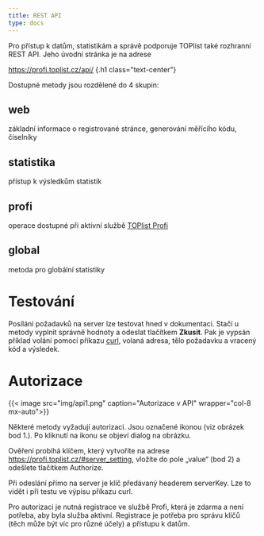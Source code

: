 ```yaml
---
title: REST API
type: docs
---
```

Pro přístup k datům, statistikám a správě podporuje TOPlist také rozhranní REST API. Jeho úvodní stránka je na adrese

https://profi.toplist.cz/api/
{.h1 class="text-center"}

Dostupné metody jsou rozdělené do 4 skupin:
## web

základní informace o registrované stránce, generování měřícího kódu, číselníky
## statistika

přístup k výsledkům statistik
## profi

operace dostupné při aktivní službě [TOPlist Profi](https://profi.toplist.cz)
## global

metoda pro globální statistiky
# Testování

Posílání požadavků na server lze testovat hned v dokumentaci. Stačí u metody vyplnit správně hodnoty a odeslat tlačítkem **Zkusit**. Pak je vypsán příklad volání pomocí příkazu [curl](https://curl.se/docs/manpage.html), volaná adresa, tělo požadavku a vracený kód a výsledek.
# Autorizace

{{< image src="img/api1.png" caption="Autorizace v API" wrapper="col-8 mx-auto">}}

Některé metody vyžadují autorizaci. Jsou označené ikonou (viz obrázek bod 1.). Po kliknutí na ikonu se objeví dialog na obrázku.

Ověření probíhá klíčem, který vytvoříte na adrese https://profi.toplist.cz/#server_setting, vložíte do pole „value“ (bod 2) a odešlete tlačítkem Authorize.

Při odeslání přímo na server je klíč předávaný headerem serverKey. Lze to vidět i při testu ve výpisu příkazu curl.

Pro autorizaci je nutná registrace ve službě Profi, která je zdarma a není potřeba, aby byla služba aktivní. Registrace je potřeba pro správu klíčů (těch může být víc pro různé účely) a přístupu k datům.
